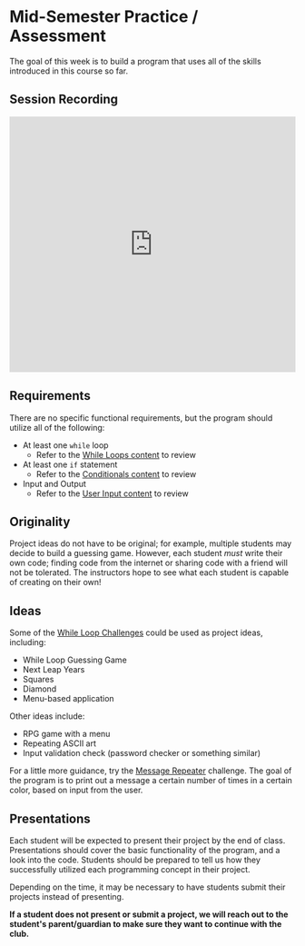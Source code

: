 # Mid-Semester Practice / Assessment
The goal of this week is to build a program that uses all of the skills introduced in this course so far.

## Session Recording
<iframe width="100%" height="450px" src="https://www.youtube.com/embed/D3Yet-HH4IE" frameborder="0" allow="accelerometer; autoplay; clipboard-write; encrypted-media; gyroscope; picture-in-picture" allowfullscreen></iframe>

## Requirements
There are no specific functional requirements, but the program should utilize all of the following:

- At least one `while` loop
  - Refer to the [While Loops content](../WhileLoops/StudentDesc.md) to review
- At least one `if` statement
  - Refer to the [Conditionals content](../Conditionals/StudentDesc.md) to review
- Input and Output
  - Refer to the [User Input content](../UserInput/StudentDesc.md) to review

## Originality
Project ideas do not have to be original; for example, multiple students may decide to build a guessing game. However, each student _must_ write their own code; finding code from the internet or sharing code with a friend will not be tolerated. The instructors hope to see what each student is capable of creating on their own!

## Ideas
Some of the [While Loop Challenges](../WhileLoops/WhileLoopChallenges.md) could be used as project ideas, including:
- While Loop Guessing Game
- Next Leap Years
- Squares
- Diamond
- Menu-based application

Other ideas include:
- RPG game with a menu
- Repeating ASCII art
- Input validation check (password checker or something similar)

For a little more guidance, try the [Message Repeater](MessageRepeater.md) challenge. The goal of the program is to print out a message a certain number of times in a certain color, based on input from the user.

## Presentations
Each student will be expected to present their project by the end of class. Presentations should cover the basic functionality of the program, and a look into the code. Students should be prepared to tell us how they successfully utilized each programming concept in their project. 

Depending on the time, it may be necessary to have students submit their projects instead of presenting. 

**If a student does not present or submit a project, we will reach out to the student's parent/guardian to make sure they want to continue with the club.**
